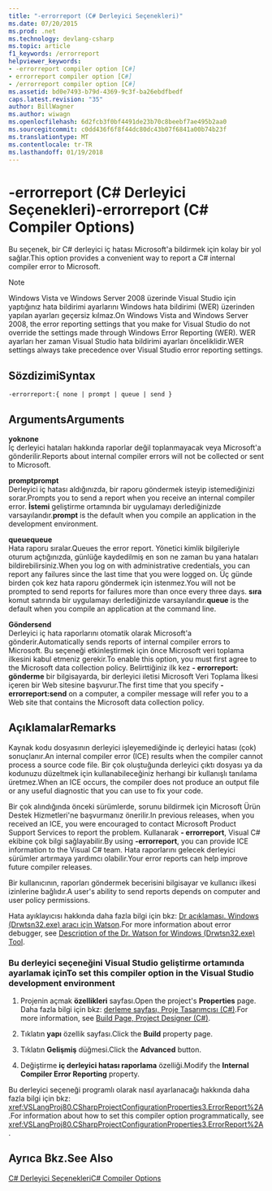 ```yaml
---
title: "-errorreport (C# Derleyici Seçenekleri)"
ms.date: 07/20/2015
ms.prod: .net
ms.technology: devlang-csharp
ms.topic: article
f1_keywords: /errorreport
helpviewer_keywords:
- -errorreport compiler option [C#]
- errorreport compiler option [C#]
- /errorreport compiler option [C#]
ms.assetid: bd0e7493-b79d-4369-9c3f-ba26ebdfbedf
caps.latest.revision: "35"
author: BillWagner
ms.author: wiwagn
ms.openlocfilehash: 6d2fcb3f0bf4491de23b70c8beebf7ae495b2aa0
ms.sourcegitcommit: c0dd436f6f8f44dc80dc43b07f6841a00b74b23f
ms.translationtype: MT
ms.contentlocale: tr-TR
ms.lasthandoff: 01/19/2018
---
```

# <a name="-errorreport-c-compiler-options"></a><span data-ttu-id="db03b-102">-errorreport (C# Derleyici Seçenekleri)</span><span class="sxs-lookup"><span data-stu-id="db03b-102">-errorreport (C# Compiler Options)</span></span>
<span data-ttu-id="db03b-103">Bu seçenek, bir C# derleyici iç hatası Microsoft'a bildirmek için kolay bir yol sağlar.</span><span class="sxs-lookup"><span data-stu-id="db03b-103">This option provides a convenient way to report a C# internal compiler error to Microsoft.</span></span>  
  
> [!NOTE]
>  <span data-ttu-id="db03b-104">Windows Vista ve Windows Server 2008 üzerinde Visual Studio için yaptığınız hata bildirimi ayarlarını Windows hata bildirimi (WER) üzerinden yapılan ayarları geçersiz kılmaz.</span><span class="sxs-lookup"><span data-stu-id="db03b-104">On Windows Vista and Windows Server 2008, the error reporting settings that you make for Visual Studio do not override the settings made through Windows Error Reporting (WER).</span></span> <span data-ttu-id="db03b-105">WER ayarları her zaman Visual Studio hata bildirimi ayarları önceliklidir.</span><span class="sxs-lookup"><span data-stu-id="db03b-105">WER settings always take precedence over Visual Studio error reporting settings.</span></span>  
  
## <a name="syntax"></a><span data-ttu-id="db03b-106">Sözdizimi</span><span class="sxs-lookup"><span data-stu-id="db03b-106">Syntax</span></span>  
  
```console  
-errorreport:{ none | prompt | queue | send }  
```  
  
## <a name="arguments"></a><span data-ttu-id="db03b-107">Arguments</span><span class="sxs-lookup"><span data-stu-id="db03b-107">Arguments</span></span>  
 <span data-ttu-id="db03b-108">**yok**</span><span class="sxs-lookup"><span data-stu-id="db03b-108">**none**</span></span>  
 <span data-ttu-id="db03b-109">İç derleyici hataları hakkında raporlar değil toplanmayacak veya Microsoft'a gönderilir.</span><span class="sxs-lookup"><span data-stu-id="db03b-109">Reports about internal compiler errors will not be collected or sent to Microsoft.</span></span>  
  
 <span data-ttu-id="db03b-110">**prompt**</span><span class="sxs-lookup"><span data-stu-id="db03b-110">**prompt**</span></span>  
 <span data-ttu-id="db03b-111">Derleyici iç hatası aldığınızda, bir raporu göndermek isteyip istemediğinizi sorar.</span><span class="sxs-lookup"><span data-stu-id="db03b-111">Prompts you to send a report when you receive an internal compiler error.</span></span> <span data-ttu-id="db03b-112">**İstemi** geliştirme ortamında bir uygulamayı derlediğinizde varsayılandır.</span><span class="sxs-lookup"><span data-stu-id="db03b-112">**prompt** is the default when you compile an application in the development environment.</span></span>  
  
 <span data-ttu-id="db03b-113">**queue**</span><span class="sxs-lookup"><span data-stu-id="db03b-113">**queue**</span></span>  
 <span data-ttu-id="db03b-114">Hata raporu sıralar.</span><span class="sxs-lookup"><span data-stu-id="db03b-114">Queues the error report.</span></span> <span data-ttu-id="db03b-115">Yönetici kimlik bilgileriyle oturum açtığınızda, günlüğe kaydedilmiş en son ne zaman bu yana hataları bildirebilirsiniz.</span><span class="sxs-lookup"><span data-stu-id="db03b-115">When you log on with administrative credentials, you can report any failures since the last time that you were logged on.</span></span> <span data-ttu-id="db03b-116">Üç günde birden çok kez hata raporu göndermek için istenmez.</span><span class="sxs-lookup"><span data-stu-id="db03b-116">You will not be prompted to send reports for failures more than once every three days.</span></span> <span data-ttu-id="db03b-117">**sıra** komut satırında bir uygulamayı derlediğinizde varsayılandır.</span><span class="sxs-lookup"><span data-stu-id="db03b-117">**queue** is the default when you compile an application at the command line.</span></span>  
  
 <span data-ttu-id="db03b-118">**Gönder**</span><span class="sxs-lookup"><span data-stu-id="db03b-118">**send**</span></span>  
 <span data-ttu-id="db03b-119">Derleyici iç hata raporlarını otomatik olarak Microsoft'a gönderir.</span><span class="sxs-lookup"><span data-stu-id="db03b-119">Automatically sends reports of internal compiler errors to Microsoft.</span></span> <span data-ttu-id="db03b-120">Bu seçeneği etkinleştirmek için önce Microsoft veri toplama ilkesini kabul etmeniz gerekir.</span><span class="sxs-lookup"><span data-stu-id="db03b-120">To enable this option, you must first agree to the Microsoft data collection policy.</span></span> <span data-ttu-id="db03b-121">Belirttiğiniz ilk kez **- errorreport: gönderme** bir bilgisayarda, bir derleyici iletisi Microsoft Veri Toplama İlkesi içeren bir Web sitesine başvurur.</span><span class="sxs-lookup"><span data-stu-id="db03b-121">The first time that you specify **-errorreport:send** on a computer, a compiler message will refer you to a Web site that contains the Microsoft data collection policy.</span></span>  
    
## <a name="remarks"></a><span data-ttu-id="db03b-122">Açıklamalar</span><span class="sxs-lookup"><span data-stu-id="db03b-122">Remarks</span></span>  
 <span data-ttu-id="db03b-123">Kaynak kodu dosyasının derleyici işleyemediğinde iç derleyici hatası (çok) sonuçlanır.</span><span class="sxs-lookup"><span data-stu-id="db03b-123">An internal compiler error (ICE) results when the compiler cannot process a source code file.</span></span> <span data-ttu-id="db03b-124">Bir çok oluştuğunda derleyici çıktı dosyası ya da kodunuzu düzeltmek için kullanabileceğiniz herhangi bir kullanışlı tanılama üretmez.</span><span class="sxs-lookup"><span data-stu-id="db03b-124">When an ICE occurs, the compiler does not produce an output file or any useful diagnostic that you can use to fix your code.</span></span>  
  
 <span data-ttu-id="db03b-125">Bir çok alındığında önceki sürümlerde, sorunu bildirmek için Microsoft Ürün Destek Hizmetleri'ne başvurmanız önerilir.</span><span class="sxs-lookup"><span data-stu-id="db03b-125">In previous releases, when you received an ICE, you were encouraged to contact Microsoft Product Support Services to report the problem.</span></span> <span data-ttu-id="db03b-126">Kullanarak **- errorreport**, Visual C# ekibine çok bilgi sağlayabilir.</span><span class="sxs-lookup"><span data-stu-id="db03b-126">By using **-errorreport**, you can provide ICE information to the Visual C# team.</span></span> <span data-ttu-id="db03b-127">Hata raporlarını gelecek derleyici sürümler artırmaya yardımcı olabilir.</span><span class="sxs-lookup"><span data-stu-id="db03b-127">Your error reports can help improve future compiler releases.</span></span>  
  
 <span data-ttu-id="db03b-128">Bir kullanıcının, raporları göndermek becerisini bilgisayar ve kullanıcı ilkesi izinlerine bağlıdır.</span><span class="sxs-lookup"><span data-stu-id="db03b-128">A user's ability to send reports depends on computer and user policy permissions.</span></span>  
  
 <span data-ttu-id="db03b-129">Hata ayıklayıcısı hakkında daha fazla bilgi için bkz: [Dr açıklaması. Windows (Drwtsn32.exe) aracı için Watson](https://support.microsoft.com/help/308538/description-of-the-dr--watson-for-windows-drwtsn32-exe-tool).</span><span class="sxs-lookup"><span data-stu-id="db03b-129">For more information about error debugger, see [Description of the Dr. Watson for Windows (Drwtsn32.exe) Tool](https://support.microsoft.com/help/308538/description-of-the-dr--watson-for-windows-drwtsn32-exe-tool).</span></span>  
  
### <a name="to-set-this-compiler-option-in-the-visual-studio-development-environment"></a><span data-ttu-id="db03b-130">Bu derleyici seçeneğini Visual Studio geliştirme ortamında ayarlamak için</span><span class="sxs-lookup"><span data-stu-id="db03b-130">To set this compiler option in the Visual Studio development environment</span></span>  
  
1.  <span data-ttu-id="db03b-131">Projenin açmak **özellikleri** sayfası.</span><span class="sxs-lookup"><span data-stu-id="db03b-131">Open the project's **Properties** page.</span></span> <span data-ttu-id="db03b-132">Daha fazla bilgi için bkz: [derleme sayfası, Proje Tasarımcısı (C#)](/visualstudio/ide/reference/build-page-project-designer-csharp).</span><span class="sxs-lookup"><span data-stu-id="db03b-132">For more information, see [Build Page, Project Designer (C#)](/visualstudio/ide/reference/build-page-project-designer-csharp).</span></span>  
  
2.  <span data-ttu-id="db03b-133">Tıklatın **yapı** özellik sayfası.</span><span class="sxs-lookup"><span data-stu-id="db03b-133">Click the **Build** property page.</span></span>  
  
3.  <span data-ttu-id="db03b-134">Tıklatın **Gelişmiş** düğmesi.</span><span class="sxs-lookup"><span data-stu-id="db03b-134">Click the **Advanced** button.</span></span>  
  
4.  <span data-ttu-id="db03b-135">Değiştirme **iç derleyici hatası raporlama** özelliği.</span><span class="sxs-lookup"><span data-stu-id="db03b-135">Modify the **Internal Compiler Error Reporting** property.</span></span>  
  
 <span data-ttu-id="db03b-136">Bu derleyici seçeneği programlı olarak nasıl ayarlanacağı hakkında daha fazla bilgi için bkz: <xref:VSLangProj80.CSharpProjectConfigurationProperties3.ErrorReport%2A>.</span><span class="sxs-lookup"><span data-stu-id="db03b-136">For information about how to set this compiler option programmatically, see <xref:VSLangProj80.CSharpProjectConfigurationProperties3.ErrorReport%2A>.</span></span>  
  
## <a name="see-also"></a><span data-ttu-id="db03b-137">Ayrıca Bkz.</span><span class="sxs-lookup"><span data-stu-id="db03b-137">See Also</span></span>  
 [<span data-ttu-id="db03b-138">C# Derleyici Seçenekleri</span><span class="sxs-lookup"><span data-stu-id="db03b-138">C# Compiler Options</span></span>](../../../csharp/language-reference/compiler-options/index.md)
